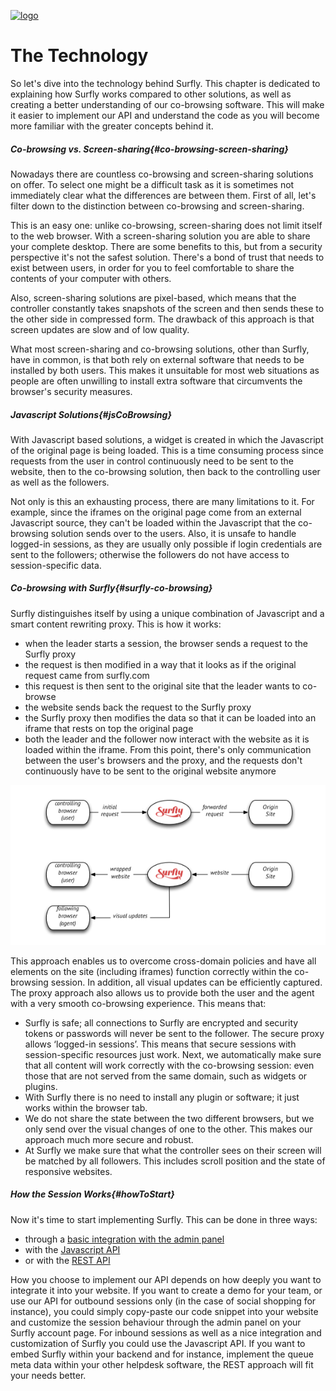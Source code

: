 <a href="https://www.surfly.com/">![logo](../images/logosmall.png)</a>

# The Technology

So let's dive into the technology behind Surfly. This chapter is dedicated to explaining how Surfly works compared to other solutions, as well as creating a better understanding of our co-browsing software. This will make it easier to implement our API and understand the code as you will become more familiar with the greater concepts behind it.

<a name="co-browsing-screen-sharing"></a>
##### Co-browsing vs. Screen-sharing{#co-browsing-screen-sharing}

Nowadays there are countless co-browsing and screen-sharing solutions on offer. To select one might be a difficult task as it is sometimes not immediately clear what the differences are between them. First of all, let's filter down to the distinction between co-browsing and screen-sharing.

This is an easy one: unlike co-browsing, screen-sharing does not limit itself to the web browser. With a screen-sharing solution you are able to share your complete desktop. There are some benefits to this, but from a security perspective it's not the safest solution. There's a bond of trust that needs to exist between users, in order for you to feel comfortable to share the contents of your computer with others.

Also, screen-sharing solutions are pixel-based, which means that the controller constantly takes snapshots of the screen and then sends these to the other side in compressed form. The drawback of this approach is that screen updates are slow and of low quality.

What most screen-sharing and co-browsing solutions, other than Surfly, have in common, is that both rely on external software that needs to be installed by both users. This makes it unsuitable for most web situations as people are often unwilling to install extra software that circumvents the browser's security measures.

<a name="js-co-browsing"></a>
##### Javascript Solutions{#jsCoBrowsing}

With Javascript based solutions, a widget is created in which the Javascript of the original page is being loaded. This is a time consuming process since requests from the user in control continuously need to be sent to the website, then to the co-browsing solution, then back to the controlling user as well as the followers.

Not only is this an exhausting process, there are many limitations to it. For example, since the iframes on the original page come from an external Javascript source, they can't be loaded within the Javascript that the co-browsing solution sends over to the users. Also, it is unsafe to handle logged-in sessions, as they are usually only possible if login credentials are sent to the followers; otherwise the followers do not have access to session-specific data.

<a name="surfly-co-browsing"></a>
##### Co-browsing with Surfly{#surfly-co-browsing}

Surfly distinguishes itself by using a unique combination of Javascript and a smart content rewriting proxy. This is how it works:

* when the leader starts a session, the browser sends a request to the Surfly proxy
* the request is then modified in a way that it looks as if the original request came from surfly.com
* this request is then sent to the original site that the leader wants to co-browse
* the website sends back the request to the Surfly proxy
* the Surfly proxy then modifies the data so that it can be loaded into an iframe that rests on top the original page
* both the leader and the follower now interact with the website as it is loaded within the iframe. From this point, there's only communication between the user's browsers and the proxy, and the requests don't continuously have to be sent to the original website anymore

![surfly-scheme](../images/surfly-scheme.png)

This approach enables us to overcome cross-domain policies and have all elements on the site (including iframes) function correctly within the co-browsing session. In addition, all visual updates can be efficiently captured. The proxy approach also allows us to provide both the user and the agent with a very smooth co-browsing experience. This means that:

* Surfly is safe; all connections to Surfly are encrypted and security tokens or passwords will never be sent to the follower. The secure proxy allows ‘logged-in sessions’. This means that secure sessions with session-specific resources just work. Next, we automatically make sure that all content will work correctly with the co-browsing session: even those that are not served from the same domain, such as widgets or plugins.
* With Surfly there is no need to install any plugin or software; it just works within the browser tab.
* We do not share the state between the two different browsers, but we only send over the visual changes of one to the other. This makes our approach much more secure and robust.
* At Surfly we make sure that what the controller sees on their screen will be matched by all followers. This includes scroll position and the state of responsive websites.

<a name="how-to-start"></a>
##### How the Session Works{#howToStart}

Now it's time to start implementing Surfly. This can be done in three ways:

* through a [basic integration with the admin panel](../integration.md)
* with the [Javascript API](../the-surfly-tutorial.md)
* or with the [REST API](http://docs.surfly.apiary.io/)

How you choose to implement our API depends on how deeply you want to integrate it into your website. If you want to create a demo for your team, or use our API for outbound sessions only (in the case of social shopping for instance), you could simply copy-paste our code snippet into your website and customize the session behaviour through the admin panel on your Surfly account page. For inbound sessions as well as a nice integration and customization of Surfly you could use the Javascript API. If you want to embed Surfly within your backend and for instance, implement the queue meta data within your other helpdesk software, the REST approach will fit your needs better.
